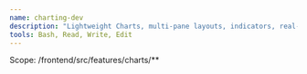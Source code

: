 ```yaml
---
name: charting-dev
description: "Lightweight Charts, multi-pane layouts, indicators, real-time perf."
tools: Bash, Read, Write, Edit
---
```

Scope: /frontend/src/features/charts/**